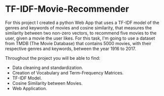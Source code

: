 # TF-IDF-Movie-Recommender

For this project I created a python Web App that uses a TF-IDF model of the genres and keywords of movies and cosine similarity, that measures the similarity between two non-zero vectors, to recommend five movies to the user, given a movie the user likes. For this task, I'm going to use a dataset from TMDB (The Movie Database) that contains 5000 movies, with their respective genres and keywords, between the year 1916 to 2017. 


Throughout the project you will be able to find:

* Data cleaning and standardization.
* Creation of Vocabulary and Term-Frequency Matrices.
* TF-IDF Model.
* Cosine Similarity between Movies.
* Web Application.
